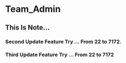 # Team_Admin
## This Is Note...

### Second Update Feature Try ... From 22 to 7172.

### Third Update Feature Try ... From 22 to 7172
